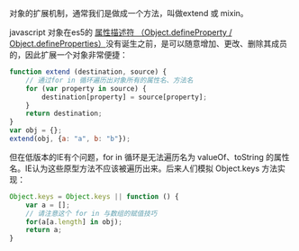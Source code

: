 对象的扩展机制，通常我们是做成一个方法，叫做extend 或 mixin。

javascript 对象在es5的 [属性描述符 （Object.defineProperty / Object.defineProperties）](https://segmentfault.com/a/1190000007290020)没有诞生之前，是可以随意增加、更改、删除其成员的，因此扩展一个对象非常便捷：

```js
function extend (destination, source) {
    // 通过for in 循环遍历出对象所有的属性名、方法名
    for (var property in source) {
        destination[property] = source[property];
    }
    return destination;
}
var obj = {};
extend(obj, {a: "a", b: "b"});
```

但在低版本的IE有个问题，for in 循环是无法遍历名为 valueOf、toString 的属性名。IE认为这些原型方法不应该被遍历出来。后来人们模拟 Object.keys 方法实现：

```js
Object.keys = Object.keys || function () {
    var a = [];
    // 请注意这个 for in 与数组的赋值技巧
    for(a[a.length] in obj);
    return a;
}
```




